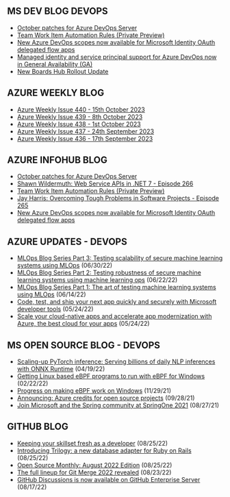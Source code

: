## MS DEV BLOG DEVOPS 

<!-- DEVBLOGDEVOPS:START -->
- [October patches for Azure DevOps Server](https://devblogs.microsoft.com/devops/october-patches-for-azure-devops-server-3/)
- [Team Work Item Automation Rules (Private Preview)](https://devblogs.microsoft.com/devops/team-backlog-automation-rules-private-preview/)
- [New Azure DevOps scopes now available for Microsoft Identity OAuth delegated flow apps](https://devblogs.microsoft.com/devops/new-azure-devops-scopes-now-available-for-microsoft-identity-oauth-delegated-flow-apps/)
- [Managed identity and service principal support for Azure DevOps now in General Availability (GA)](https://devblogs.microsoft.com/devops/managed-identity-and-service-principal-support-for-azure-devops-now-in-general-availability-ga/)
- [New Boards Hub Rollout Update](https://devblogs.microsoft.com/devops/new-boards-hub-rollout-update/)
<!-- DEVBLOGDEVOPS:END -->


## AZURE WEEKLY BLOG

<!-- AZUREWEEKLY:START -->
- [Azure Weekly Issue 440 - 15th October 2023](https://azureweekly.info/issue-440.html)
- [Azure Weekly Issue 439 - 8th October 2023](https://azureweekly.info/issue-439.html)
- [Azure Weekly Issue 438 - 1st October 2023](https://azureweekly.info/issue-438.html)
- [Azure Weekly Issue 437 - 24th September 2023](https://azureweekly.info/issue-437.html)
- [Azure Weekly Issue 436 - 17th September 2023](https://azureweekly.info/issue-436.html)
<!-- AZUREWEEKLY:END -->

## AZURE INFOHUB BLOG 

<!-- AZUREINFOHUB:START -->
- [October patches for Azure DevOps Server](https://devblogs.microsoft.com/devops/october-patches-for-azure-devops-server-3/)
- [Shawn Wildermuth: Web Service APIs in .NET 7 - Episode 266](http://feed.azuredevops.show/shawn-wildermuth-web-service-apis-in-net-7-episode-266)
- [Team Work Item Automation Rules &lpar;Private Preview&rpar;](https://devblogs.microsoft.com/devops/team-backlog-automation-rules-private-preview/)
- [Jay Harris: Overcoming Tough Problems in Software Projects - Episode 265](http://feed.azuredevops.show/jay-harris-overcoming-tough-problems-in-software-projects-episode-265)
- [New Azure DevOps scopes now available for Microsoft Identity OAuth delegated flow apps](https://devblogs.microsoft.com/devops/new-azure-devops-scopes-now-available-for-microsoft-identity-oauth-delegated-flow-apps/)
<!-- AZUREINFOHUB:END -->


## AZURE UPDATES - DEVOPS 

<!-- AZUREUPDATES:START -->

 - [MLOps Blog Series Part 3: Testing scalability of secure machine learning systems using MLOps](https://azure.microsoft.com/blog/mlops-blog-series-part-3-testing-scalability-of-secure-machine-learning-systems-using-mlops/) (06/30/22)
 - [MLOps Blog Series Part 2: Testing robustness of secure machine learning systems using machine learning ops](https://azure.microsoft.com/blog/mlops-blog-series-part-2-testing-robustness-of-secure-machine-learning-systems-using-machine-learning-ops/) (06/22/22)
 - [MLOps Blog Series Part 1: The art of testing machine learning systems using MLOps](https://azure.microsoft.com/blog/mlops-blog-series-part-1-the-art-of-testing-machine-learning-systems-using-mlops/) (06/14/22)
 - [Code, test, and ship your next app quickly and securely with Microsoft developer tools](https://azure.microsoft.com/blog/code-test-and-ship-your-next-app-quickly-and-securely-with-microsoft-developer-tools/) (05/24/22)
 - [Scale your cloud-native apps and accelerate app modernization with Azure, the best cloud for your apps](https://azure.microsoft.com/blog/scale-your-cloudnative-apps-and-accelerate-app-modernization-with-azure-the-best-cloud-for-your-apps/) (05/24/22)
<!-- AZUREUPDATES:END -->


## MS OPEN SOURCE BLOG - DEVOPS 

<!-- MSOPENSOURCEBLOG:START -->

 - [Scaling-up PyTorch inference: Serving billions of daily NLP inferences with ONNX Runtime](https://cloudblogs.microsoft.com/opensource/2022/04/19/scaling-up-pytorch-inference-serving-billions-of-daily-nlp-inferences-with-onnx-runtime/) (04/19/22)
 - [Getting Linux based eBPF programs to run with eBPF for Windows](https://cloudblogs.microsoft.com/opensource/2022/02/22/getting-linux-based-ebpf-programs-to-run-with-ebpf-for-windows/) (02/22/22)
 - [Progress on making eBPF work on Windows](https://cloudblogs.microsoft.com/opensource/2021/11/29/progress-on-making-ebpf-work-on-windows/) (11/29/21)
 - [Announcing: Azure credits for open source projects](https://cloudblogs.microsoft.com/opensource/2021/09/28/announcing-azure-credits-for-open-source-projects/) (09/28/21)
 - [Join Microsoft and the Spring community at SpringOne 2021](https://cloudblogs.microsoft.com/opensource/2021/08/27/join-microsoft-and-the-spring-community-at-springone-2021/) (08/27/21)
<!-- MSOPENSOURCEBLOG:END -->


## GITHUB BLOG


<!-- GITHUB:START -->

 - [Keeping your skillset fresh as a developer](https://github.blog/2022-08-25-keeping-your-skillset-fresh-as-a-developer/) (08/25/22)
 - [Introducing Trilogy: a new database adapter for Ruby on Rails](https://github.blog/2022-08-25-introducing-trilogy-a-new-database-adapter-for-ruby-on-rails/) (08/25/22)
 - [Open Source Monthly: August 2022 Edition](https://github.blog/2022-08-25-open-source-monthly-august-2022-edition/) (08/25/22)
 - [The full lineup for Git Merge 2022 revealed](https://github.blog/2022-08-23-the-full-lineup-for-git-merge-2022-revealed/) (08/23/22)
 - [GitHub Discussions is now available on GitHub Enterprise Server](https://github.blog/2022-08-17-github-discussions-is-now-available-on-github-enterprise-server/) (08/17/22)
<!-- GITHUB:END -->
